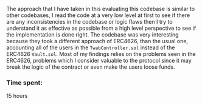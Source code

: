 The approach that I have taken in this evaluating this codebase is similar to other codebases, I read the code at a very low level at first to see if there are any inconsistencies in the codebase or logic flaws then I try to understand it as effective as possible from a high level perspective to see if the implementation is done right. The codebase was very interesting because they took a different approach of ERC4626, than the usual one, accounting all of the users in the `TwabController.sol` instead of the ERC4626 `Vault.sol`. Most of my findings relies on the problems seen in the ERC4626, problems which I consider valuable to the protocol since it may break the logic of the contract or even make the users loose funds.    

### Time spent:
15 hours